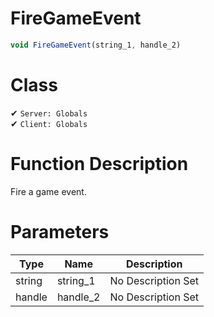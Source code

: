 # FireGameEvent
```js	
void FireGameEvent(string_1, handle_2)
```
# Class
✔ `Server: Globals`  
✔ `Client: Globals`  

# Function Description
Fire a game event.
# Parameters
Type|Name|Description
--|--|--
string|string_1|No Description Set
handle|handle_2|No Description Set
